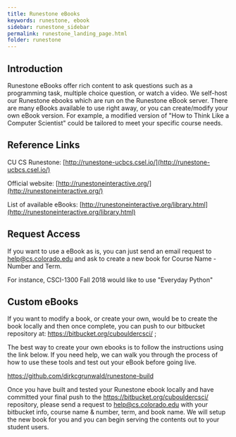 ```yaml
---
title: Runestone eBooks
keywords: runestone, ebook
sidebar: runestone_sidebar
permalink: runestone_landing_page.html
folder: runestone
---
```


## Introduction

Runestone eBooks offer rich content to ask questions such as a programming task, multiple choice question, or watch a video. We self-host our Runestone ebooks which are run on the Runestone eBook server. There are many eBooks available to use right away, or you can create/modify your own eBook version. For example, a modified version of "How to Think Like a Computer Scientist" could be tailored to meet your specific course needs.  



## Reference Links

CU CS Runestone:   [http://runestone-ucbcs.csel.io/](http://runestone-ucbcs.csel.io/)

Official website: [http://runestoneinteractive.org/](http://runestoneinteractive.org/)

List of available eBooks: [http://runestoneinteractive.org/library.html](http://runestoneinteractive.org/library.html)


## Request Access

If you want to use a eBook as is, you can just send an email request to help@cs.colorado.edu and ask to create a new book for Course Name - Number and Term.

For instance, CSCI-1300 Fall 2018 would like to use "Everyday Python"

## Custom eBooks

If you want to modify a book, or create your own, would be to create the book locally and then once complete, you can push to our bitbucket repository at:  https://bitbucket.org/cubouldercsci/ ;

The best way to create your own ebooks is to follow the instructions using the link below. If you need help, we can walk you through the process of how to use these tools and test out your eBook before going live.

https://github.com/dirkcgrunwald/runestone-build

Once you have built and tested your Runestone ebook locally and have committed your final push to the https://bitbucket.org/cubouldercsci/  repository, please send a request to help@cs.colorado.edu with your bitbucket info, course name & number, term, and book name. We will setup the new book for you and you can begin serving the contents out to your student users.
